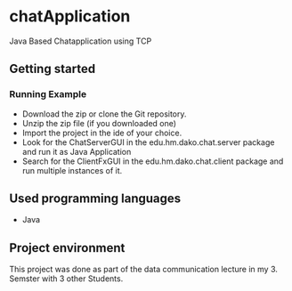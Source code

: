 # chatApplication

Java Based Chatapplication using TCP

## Getting started

### Running Example
* Download the zip or clone the Git repository.
* Unzip the zip file (if you downloaded one)
* Import the project in the ide of your choice.
* Look for the ChatServerGUI in the edu.hm.dako.chat.server package and run it as Java Application
* Search for the ClientFxGUI in the edu.hm.dako.chat.client package and run multiple instances of it.

## Used programming languages
* Java

## Project environment

This project was done as part of the data communication lecture in my 3. Semster with 3 other Students.

 
